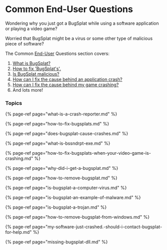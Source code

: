 # Common End-User Questions

Wondering why you just got a BugSplat while using a software application or playing a video game?  

Worried that BugSplat might be a virus or some other type of malicious piece of software?

The Common [End-User](../../bugsplat-terminology.md#end-users) Questions section covers: 

1. [What is BugSplat?](../../../about/what-is-bugsplat.md) 
2. [How to fix 'BugSplat's'.](how-to-fix-bugsplats.md)
3. [Is BugSplat malicious? ](is-bugsplat-a-computer-virus.md)
4. [How can I fix the cause behind an application crash?](how-to-fix-bugsplats.md)
5. [How can I fix the cause behind my game crashing?](how-to-fix-bugsplats-when-your-video-game-is-crashing.md)
6. And lots more!



### Topics 

{% page-ref page="what-is-a-crash-reporter.md" %}

{% page-ref page="how-to-fix-bugsplats.md" %}

{% page-ref page="does-bugsplat-cause-crashes.md" %}

{% page-ref page="what-is-bssndrpt-exe.md" %}

{% page-ref page="how-to-fix-bugsplats-when-your-video-game-is-crashing.md" %}

{% page-ref page="why-did-i-get-a-bugsplat.md" %}

{% page-ref page="how-to-remove-bugsplat.md" %}

{% page-ref page="is-bugsplat-a-computer-virus.md" %}

{% page-ref page="is-bugsplat-an-example-of-malware.md" %}

{% page-ref page="is-bugsplat-a-trojan.md" %}

{% page-ref page="how-to-remove-bugsplat-from-windows.md" %}

{% page-ref page="my-software-just-crashed.-should-i-contact-bugsplat-for-help.md" %}

{% page-ref page="missing-bugsplat-dll.md" %}



